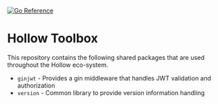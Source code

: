 [![Go Reference](https://pkg.go.dev/badge/go.hollow.sh/toolbox.svg)](https://pkg.go.dev/go.hollow.sh/toolbox)

# Hollow Toolbox

This repository contains the following shared packages that are used throughout the Hollow eco-system.

- `ginjwt` - Provides a gin middleware that handles JWT validation and authorization
- `version` - Common library to provide version information handling
